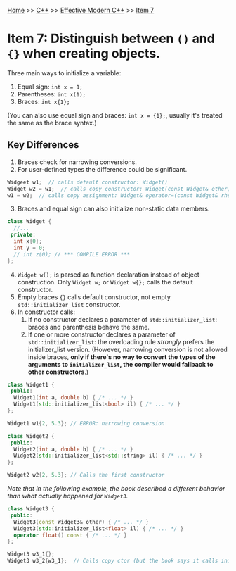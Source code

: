 [Home](../../../../README.md) >> [C++](../../../../README.md#c++) >> [Effective Modern C++](../../README.md) >> [Item 7](./README.md)

# Item 7: Distinguish between `()` and `{}` when creating objects.

Three main ways to initialize a variable:

1. Equal sign: `int x = 1;`
2. Parentheses: `int x(1);`
3. Braces: `int x{1};`

(You can also use equal sign and braces: `int x = {1};`, usually it's treated the same as the brace syntax.)

## Key Differences

1. Braces check for narrowing conversions.
2. For user-defined types the difference could be significant.

```c++
Widgeet w1;  // calls default constructor: Widget()
Widget w2 = w1;  // calls copy constructor: Widget(const Widget& other)
w1 = w2;  // calls copy assignment: Widget& operator=(const Widget& rhs)
```

3. Braces and equal sign can also initialize non-static data members.

```c++
class Widget {
  //...
 private:
  int x{0};
  int y = 0;
  // int z(0); // *** COMPILE ERROR ***
};
```

4. `Widget w();` is parsed as function declaration instead of object construction. Only `Widget w;` or `Widget w{};` calls the default constructor.
5. Empty braces `{}` calls default constructor, not empty `std::initializer_list` constructor.
6. In constructor calls:
   1. If no constructor declares a parameter of `std::initializer_list`: braces and parenthesis behave the same.
   2. If one or more constructor declares a parameter of `std::initializer_list`: the overloading rule *strongly* prefers the initializer_list version. (However, narrowing conversion is not allowed inside braces, **only if there's no way to convert the types of the arguments to `initializer_list`, the compiler would fallback to other constructors**.)

```c++
class Widget1 {
 public:
  Widget1(int a, double b) { /* ... */ }
  Widget1(std::initializer_list<bool> il) { /* ... */ }
};

Widget1 w1{2, 5.3}; // ERROR: narrowing conversion
```

```c++
class Widget2 {
 public:
  Widget2(int a, double b) { /* ... */ }
  Widget2(std::initializer_list<std::string> il) { /* ... */ }
};

Widget2 w2{2, 5.3}; // Calls the first constructor
```

*Note that in the following example, the book described a different behavior than what actually happened for `Widget3`.*

```c++
class Widget3 {
 public:
  Widget3(const Widget3& other) { /* ... */ }
  Widget3(std::initializer_list<float> il) { /* ... */ }
  operator float() const { /* ... */ }
};

Widget3 w3_1{};
Widget3 w3_2{w3_1};  // Calls copy ctor (but the book says it calls initializer_list ctor)
```